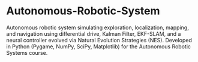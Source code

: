 # Autonomous-Robotic-System
Autonomous robotic system simulating exploration, localization, mapping, and navigation using differential drive, Kalman Filter, EKF-SLAM, and a neural controller evolved via Natural Evolution Strategies (NES). Developed in Python (Pygame, NumPy, SciPy, Matplotlib) for the Autonomous Robotic Systems course.
